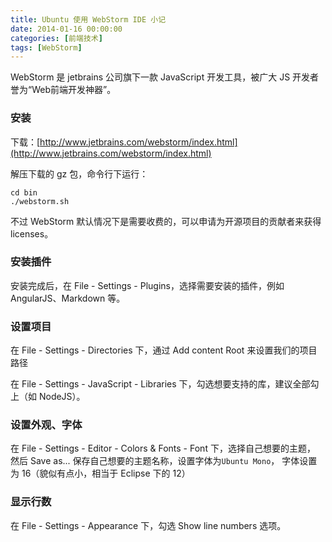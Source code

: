 ```yaml
---
title: Ubuntu 使用 WebStorm IDE 小记
date: 2014-01-16 00:00:00
categories: [前端技术]
tags: [WebStorm]
---
```


WebStorm 是 jetbrains 公司旗下一款 JavaScript 开发工具，被广大 JS 开发者誉为“Web前端开发神器”。

### 安装

下载：[http://www.jetbrains.com/webstorm/index.html](http://www.jetbrains.com/webstorm/index.html)

解压下载的 gz 包，命令行下运行：

```
cd bin
./webstorm.sh
```

不过 WebStorm 默认情况下是需要收费的，可以申请为开源项目的贡献者来获得 licenses。

### 安装插件

安装完成后，在 File - Settings - Plugins，选择需要安装的插件，例如 AngularJS、Markdown 等。

### 设置项目

在 File - Settings - Directories 下，通过 Add content Root 来设置我们的项目路径

在 File - Settings - JavaScript - Libraries 下，勾选想要支持的库，建议全部勾上（如 NodeJS）。

### 设置外观、字体

在 File - Settings - Editor - Colors & Fonts - Font 下，选择自己想要的主题，
然后 Save as... 保存自己想要的主题名称，设置字体为```Ubuntu Mono```，
字体设置为 16（貌似有点小，相当于 Eclipse 下的 12）

### 显示行数

在 File - Settings - Appearance 下，勾选 Show line numbers 选项。